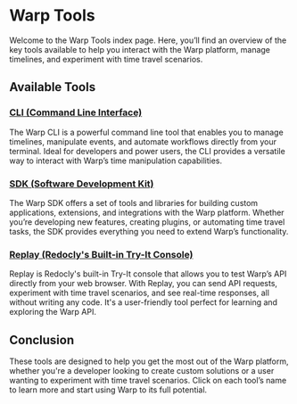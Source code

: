 # Warp Tools

Welcome to the Warp Tools index page. Here, you’ll find an overview of the key tools available to help you interact with the Warp platform, manage timelines, and experiment with time travel scenarios.

## Available Tools

### [CLI (Command Line Interface)](cli.md)
The Warp CLI is a powerful command line tool that enables you to manage timelines, manipulate events, and automate workflows directly from your terminal. Ideal for developers and power users, the CLI provides a versatile way to interact with Warp’s time manipulation capabilities.

### [SDK (Software Development Kit)](sdks.md)
The Warp SDK offers a set of tools and libraries for building custom applications, extensions, and integrations with the Warp platform. Whether you’re developing new features, creating plugins, or automating time travel tasks, the SDK provides everything you need to extend Warp’s functionality.

### [Replay (Redocly's Built-in Try-It Console)](replay.md)
Replay is Redocly's built-in Try-It console that allows you to test Warp’s API directly from your web browser. With Replay, you can send API requests, experiment with time travel scenarios, and see real-time responses, all without writing any code. It's a user-friendly tool perfect for learning and exploring the Warp API.

## Conclusion

These tools are designed to help you get the most out of the Warp platform, whether you're a developer looking to create custom solutions or a user wanting to experiment with time travel scenarios. Click on each tool’s name to learn more and start using Warp to its full potential.